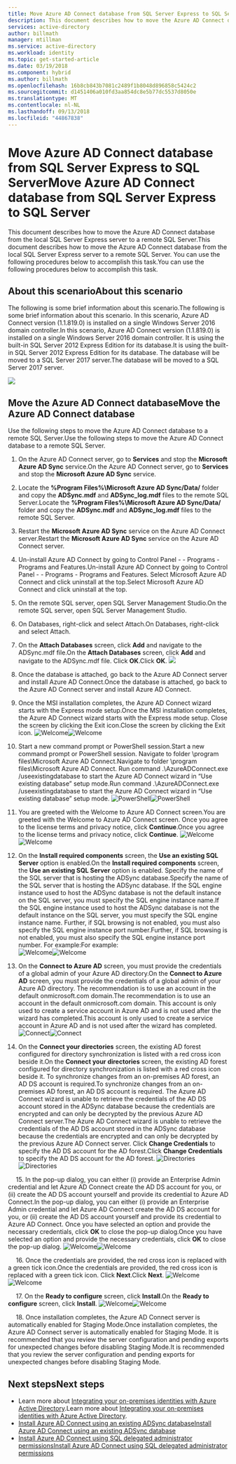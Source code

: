 ```yaml
---
title: Move Azure AD Connect database from SQL Server Express to SQL Server. | Microsoft Docs
description: This document describes how to move the Azure AD Connect database from the local SQL Server Express server to a remote SQL Server.
services: active-directory
author: billmath
manager: mtillman
ms.service: active-directory
ms.workload: identity
ms.topic: get-started-article
ms.date: 03/19/2018
ms.component: hybrid
ms.author: billmath
ms.openlocfilehash: 16b8cb843b7081c2489f1b8048d896858c5424c2
ms.sourcegitcommit: d1451406a010fd3aa854dc8e5b77dc5537d8050e
ms.translationtype: MT
ms.contentlocale: nl-NL
ms.lasthandoff: 09/13/2018
ms.locfileid: "44867838"
---
```

# <a name="move-azure-ad-connect-database-from-sql-server-express-to-sql-server"></a><span data-ttu-id="762e0-104">Move Azure AD Connect database from SQL Server Express to SQL Server</span><span class="sxs-lookup"><span data-stu-id="762e0-104">Move Azure AD Connect database from SQL Server Express to SQL Server</span></span> 

<span data-ttu-id="762e0-105">This document describes how to move the Azure AD Connect database from the local SQL Server Express server to a remote SQL Server.</span><span class="sxs-lookup"><span data-stu-id="762e0-105">This document describes how to move the Azure AD Connect database from the local SQL Server Express server to a remote SQL Server.</span></span>  <span data-ttu-id="762e0-106">You can use the following procedures below to accomplish this task.</span><span class="sxs-lookup"><span data-stu-id="762e0-106">You can use the following procedures below to accomplish this task.</span></span>

## <a name="about-this-scenario"></a><span data-ttu-id="762e0-107">About this scenario</span><span class="sxs-lookup"><span data-stu-id="762e0-107">About this scenario</span></span>
<span data-ttu-id="762e0-108">The following is some brief information about this scenario.</span><span class="sxs-lookup"><span data-stu-id="762e0-108">The following is some brief information about this scenario.</span></span>  <span data-ttu-id="762e0-109">In this scenario, Azure AD Connect version (1.1.819.0) is installed on a single Windows Server 2016 domain controller.</span><span class="sxs-lookup"><span data-stu-id="762e0-109">In this scenario, Azure AD Connect version (1.1.819.0) is installed on a single Windows Server 2016 domain controller.</span></span>  <span data-ttu-id="762e0-110">It is using the built-in SQL Server 2012 Express Edition for its database.</span><span class="sxs-lookup"><span data-stu-id="762e0-110">It is using the built-in SQL Server 2012 Express Edition for its database.</span></span>  <span data-ttu-id="762e0-111">The database will be moved to a SQL Server 2017 server.</span><span class="sxs-lookup"><span data-stu-id="762e0-111">The database will be moved to a SQL Server 2017 server.</span></span>

![](media/active-directory-aadconnect-move-db/move1.png)

## <a name="move-the-azure-ad-connect-database"></a><span data-ttu-id="762e0-112">Move the Azure AD Connect database</span><span class="sxs-lookup"><span data-stu-id="762e0-112">Move the Azure AD Connect database</span></span>
<span data-ttu-id="762e0-113">Use the following steps to move the Azure AD Connect database to a remote SQL Server.</span><span class="sxs-lookup"><span data-stu-id="762e0-113">Use the following steps to move the Azure AD Connect database to a remote SQL Server.</span></span>

1.  <span data-ttu-id="762e0-114">On the Azure AD Connect server, go to **Services** and stop the **Microsoft Azure AD Sync** service.</span><span class="sxs-lookup"><span data-stu-id="762e0-114">On the Azure AD Connect server, go to **Services** and stop the **Microsoft Azure AD Sync** service.</span></span>
2. <span data-ttu-id="762e0-115">Locate the **%Program Files%\Microsoft Azure AD Sync/Data/** folder and copy the **ADSync.mdf** and **ADSync_log.mdf** files to the remote SQL Server.</span><span class="sxs-lookup"><span data-stu-id="762e0-115">Locate the **%Program Files%\Microsoft Azure AD Sync/Data/** folder and copy the **ADSync.mdf** and **ADSync_log.mdf** files to the remote SQL Server.</span></span>
3. <span data-ttu-id="762e0-116">Restart the **Microsoft Azure AD Sync** service on the Azure AD Connect server.</span><span class="sxs-lookup"><span data-stu-id="762e0-116">Restart the **Microsoft Azure AD Sync** service on the Azure AD Connect server.</span></span>
4. <span data-ttu-id="762e0-117">Un-install Azure AD Connect by going to Control Panel - - Programs - Programs and Features.</span><span class="sxs-lookup"><span data-stu-id="762e0-117">Un-install Azure AD Connect by going to Control Panel - - Programs - Programs and Features.</span></span>  <span data-ttu-id="762e0-118">Select Microsoft Azure AD Connect and click uninstall at the top.</span><span class="sxs-lookup"><span data-stu-id="762e0-118">Select Microsoft Azure AD Connect and click uninstall at the top.</span></span>
5. <span data-ttu-id="762e0-119">On the remote SQL server, open SQL Server Management Studio.</span><span class="sxs-lookup"><span data-stu-id="762e0-119">On the remote SQL server, open SQL Server Management Studio.</span></span>
6. <span data-ttu-id="762e0-120">On Databases, right-click and select Attach.</span><span class="sxs-lookup"><span data-stu-id="762e0-120">On Databases, right-click and select Attach.</span></span>
7. <span data-ttu-id="762e0-121">On the **Attach Databases** screen, click **Add** and navigate to the ADSync.mdf file.</span><span class="sxs-lookup"><span data-stu-id="762e0-121">On the **Attach Databases** screen, click **Add** and navigate to the ADSync.mdf file.</span></span>  <span data-ttu-id="762e0-122">Click **OK**.</span><span class="sxs-lookup"><span data-stu-id="762e0-122">Click **OK**.</span></span>
![](media/active-directory-aadconnect-move-db/move2.png)

8. <span data-ttu-id="762e0-123">Once the database is attached, go back to the Azure AD Connect server and install Azure AD Connect.</span><span class="sxs-lookup"><span data-stu-id="762e0-123">Once the database is attached, go back to the Azure AD Connect server and install Azure AD Connect.</span></span>
9. <span data-ttu-id="762e0-124">Once the MSI installation completes, the Azure AD Connect wizard starts with the Express mode setup.</span><span class="sxs-lookup"><span data-stu-id="762e0-124">Once the MSI installation completes, the Azure AD Connect wizard starts with the Express mode setup.</span></span> <span data-ttu-id="762e0-125">Close the screen by clicking the Exit icon.</span><span class="sxs-lookup"><span data-stu-id="762e0-125">Close the screen by clicking the Exit icon.</span></span>
<span data-ttu-id="762e0-126">![Welcome](media/active-directory-aadconnect-existing-database/db1.png)</span><span class="sxs-lookup"><span data-stu-id="762e0-126">![Welcome](media/active-directory-aadconnect-existing-database/db1.png)</span></span>
10. <span data-ttu-id="762e0-127">Start a new command prompt or PowerShell session.</span><span class="sxs-lookup"><span data-stu-id="762e0-127">Start a new command prompt or PowerShell session.</span></span> <span data-ttu-id="762e0-128">Navigate to folder <drive>\program files\Microsoft Azure AD Connect.</span><span class="sxs-lookup"><span data-stu-id="762e0-128">Navigate to folder <drive>\program files\Microsoft Azure AD Connect.</span></span> <span data-ttu-id="762e0-129">Run command .\AzureADConnect.exe /useexistingdatabase to start the Azure AD Connect wizard in “Use existing database” setup mode.</span><span class="sxs-lookup"><span data-stu-id="762e0-129">Run command .\AzureADConnect.exe /useexistingdatabase to start the Azure AD Connect wizard in “Use existing database” setup mode.</span></span>
<span data-ttu-id="762e0-130">![PowerShell](media/active-directory-aadconnect-existing-database/db2.png)</span><span class="sxs-lookup"><span data-stu-id="762e0-130">![PowerShell](media/active-directory-aadconnect-existing-database/db2.png)</span></span>
11. <span data-ttu-id="762e0-131">You are greeted with the Welcome to Azure AD Connect screen.</span><span class="sxs-lookup"><span data-stu-id="762e0-131">You are greeted with the Welcome to Azure AD Connect screen.</span></span> <span data-ttu-id="762e0-132">Once you agree to the license terms and privacy notice, click **Continue**.</span><span class="sxs-lookup"><span data-stu-id="762e0-132">Once you agree to the license terms and privacy notice, click **Continue**.</span></span>
<span data-ttu-id="762e0-133">![Welcome](media/active-directory-aadconnect-existing-database/db3.png)</span><span class="sxs-lookup"><span data-stu-id="762e0-133">![Welcome](media/active-directory-aadconnect-existing-database/db3.png)</span></span>
12. <span data-ttu-id="762e0-134">On the **Install required components** screen, the **Use an existing SQL Server** option is enabled.</span><span class="sxs-lookup"><span data-stu-id="762e0-134">On the **Install required components** screen, the **Use an existing SQL Server** option is enabled.</span></span> <span data-ttu-id="762e0-135">Specify the name of the SQL server that is hosting the ADSync database.</span><span class="sxs-lookup"><span data-stu-id="762e0-135">Specify the name of the SQL server that is hosting the ADSync database.</span></span> <span data-ttu-id="762e0-136">If the SQL engine instance used to host the ADSync database is not the default instance on the SQL server, you must specify the SQL engine instance name.</span><span class="sxs-lookup"><span data-stu-id="762e0-136">If the SQL engine instance used to host the ADSync database is not the default instance on the SQL server, you must specify the SQL engine instance name.</span></span> <span data-ttu-id="762e0-137">Further, if SQL browsing is not enabled, you must also specify the SQL engine instance port number.</span><span class="sxs-lookup"><span data-stu-id="762e0-137">Further, if SQL browsing is not enabled, you must also specify the SQL engine instance port number.</span></span> <span data-ttu-id="762e0-138">For example:</span><span class="sxs-lookup"><span data-stu-id="762e0-138">For example:</span></span>         
<span data-ttu-id="762e0-139">![Welcome](media/active-directory-aadconnect-existing-database/db4.png)</span><span class="sxs-lookup"><span data-stu-id="762e0-139">![Welcome](media/active-directory-aadconnect-existing-database/db4.png)</span></span>           

13. <span data-ttu-id="762e0-140">On the **Connect to Azure AD** screen, you must provide the credentials of a global admin of your Azure AD directory.</span><span class="sxs-lookup"><span data-stu-id="762e0-140">On the **Connect to Azure AD** screen, you must provide the credentials of a global admin of your Azure AD directory.</span></span> <span data-ttu-id="762e0-141">The recommendation is to use an account in the default onmicrosoft.com domain.</span><span class="sxs-lookup"><span data-stu-id="762e0-141">The recommendation is to use an account in the default onmicrosoft.com domain.</span></span> <span data-ttu-id="762e0-142">This account is only used to create a service account in Azure AD and is not used after the wizard has completed.</span><span class="sxs-lookup"><span data-stu-id="762e0-142">This account is only used to create a service account in Azure AD and is not used after the wizard has completed.</span></span>
<span data-ttu-id="762e0-143">![Connect](media/active-directory-aadconnect-existing-database/db5.png)</span><span class="sxs-lookup"><span data-stu-id="762e0-143">![Connect](media/active-directory-aadconnect-existing-database/db5.png)</span></span>
 
14. <span data-ttu-id="762e0-144">On the **Connect your directories** screen, the existing AD forest configured for directory synchronization is listed with a red cross icon beside it.</span><span class="sxs-lookup"><span data-stu-id="762e0-144">On the **Connect your directories** screen, the existing AD forest configured for directory synchronization is listed with a red cross icon beside it.</span></span> <span data-ttu-id="762e0-145">To synchronize changes from an on-premises AD forest, an AD DS account is required.</span><span class="sxs-lookup"><span data-stu-id="762e0-145">To synchronize changes from an on-premises AD forest, an AD DS account is required.</span></span> <span data-ttu-id="762e0-146">The Azure AD Connect wizard is unable to retrieve the credentials of the AD DS account stored in the ADSync database because the credentials are encrypted and can only be decrypted by the previous Azure AD Connect server.</span><span class="sxs-lookup"><span data-stu-id="762e0-146">The Azure AD Connect wizard is unable to retrieve the credentials of the AD DS account stored in the ADSync database because the credentials are encrypted and can only be decrypted by the previous Azure AD Connect server.</span></span> <span data-ttu-id="762e0-147">Click **Change Credentials** to specify the AD DS account for the AD forest.</span><span class="sxs-lookup"><span data-stu-id="762e0-147">Click **Change Credentials** to specify the AD DS account for the AD forest.</span></span>
<span data-ttu-id="762e0-148">![Directories](media/active-directory-aadconnect-existing-database/db6.png)</span><span class="sxs-lookup"><span data-stu-id="762e0-148">![Directories](media/active-directory-aadconnect-existing-database/db6.png)</span></span>
 
 
15. <span data-ttu-id="762e0-149">In the pop-up dialog, you can either (i) provide an Enterprise Admin credential and let Azure AD Connect create the AD DS account for you, or (ii) create the AD DS account yourself and provide its credential to Azure AD Connect.</span><span class="sxs-lookup"><span data-stu-id="762e0-149">In the pop-up dialog, you can either (i) provide an Enterprise Admin credential and let Azure AD Connect create the AD DS account for you, or (ii) create the AD DS account yourself and provide its credential to Azure AD Connect.</span></span> <span data-ttu-id="762e0-150">Once you have selected an option and provide the necessary credentials, click **OK** to close the pop-up dialog.</span><span class="sxs-lookup"><span data-stu-id="762e0-150">Once you have selected an option and provide the necessary credentials, click **OK** to close the pop-up dialog.</span></span>
<span data-ttu-id="762e0-151">![Welcome](media/active-directory-aadconnect-existing-database/db7.png)</span><span class="sxs-lookup"><span data-stu-id="762e0-151">![Welcome](media/active-directory-aadconnect-existing-database/db7.png)</span></span>
 
 
16. <span data-ttu-id="762e0-152">Once the credentials are provided, the red cross icon is replaced with a green tick icon.</span><span class="sxs-lookup"><span data-stu-id="762e0-152">Once the credentials are provided, the red cross icon is replaced with a green tick icon.</span></span> <span data-ttu-id="762e0-153">Click **Next**.</span><span class="sxs-lookup"><span data-stu-id="762e0-153">Click **Next**.</span></span>
<span data-ttu-id="762e0-154">![Welcome](media/active-directory-aadconnect-existing-database/db8.png)</span><span class="sxs-lookup"><span data-stu-id="762e0-154">![Welcome](media/active-directory-aadconnect-existing-database/db8.png)</span></span>
 
 
17. <span data-ttu-id="762e0-155">On the **Ready to configure** screen, click **Install**.</span><span class="sxs-lookup"><span data-stu-id="762e0-155">On the **Ready to configure** screen, click **Install**.</span></span>
<span data-ttu-id="762e0-156">![Welcome](media/active-directory-aadconnect-existing-database/db9.png)</span><span class="sxs-lookup"><span data-stu-id="762e0-156">![Welcome](media/active-directory-aadconnect-existing-database/db9.png)</span></span>
 
 
18. <span data-ttu-id="762e0-157">Once installation completes, the Azure AD Connect server is automatically enabled for Staging Mode.</span><span class="sxs-lookup"><span data-stu-id="762e0-157">Once installation completes, the Azure AD Connect server is automatically enabled for Staging Mode.</span></span> <span data-ttu-id="762e0-158">It is recommended that you review the server configuration and pending exports for unexpected changes before disabling Staging Mode.</span><span class="sxs-lookup"><span data-stu-id="762e0-158">It is recommended that you review the server configuration and pending exports for unexpected changes before disabling Staging Mode.</span></span> 

## <a name="next-steps"></a><span data-ttu-id="762e0-159">Next steps</span><span class="sxs-lookup"><span data-stu-id="762e0-159">Next steps</span></span>

- <span data-ttu-id="762e0-160">Learn more about [Integrating your on-premises identities with Azure Active Directory](active-directory-aadconnect.md).</span><span class="sxs-lookup"><span data-stu-id="762e0-160">Learn more about [Integrating your on-premises identities with Azure Active Directory](active-directory-aadconnect.md).</span></span>
- [<span data-ttu-id="762e0-161">Install Azure AD Connect using an existing ADSync database</span><span class="sxs-lookup"><span data-stu-id="762e0-161">Install Azure AD Connect using an existing ADSync database</span></span>](active-directory-aadconnect-existing-database.md)
- [<span data-ttu-id="762e0-162">Install Azure AD Connect using SQL delegated administrator permissions</span><span class="sxs-lookup"><span data-stu-id="762e0-162">Install Azure AD Connect using SQL delegated administrator permissions</span></span>](active-directory-aadconnect-sql-delegation.md)


